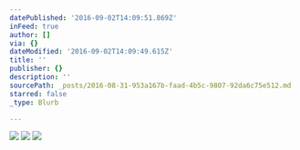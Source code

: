 ```yaml
---
datePublished: '2016-09-02T14:09:51.869Z'
inFeed: true
author: []
via: {}
dateModified: '2016-09-02T14:09:49.615Z'
title: ''
publisher: {}
description: ''
sourcePath: _posts/2016-08-31-953a167b-faad-4b5c-9807-92da6c75e512.md
starred: false
_type: Blurb

---
```

![](https://the-grid-user-content.s3-us-west-2.amazonaws.com/826f60f9-6c77-40c1-b73e-2bef8633bb38.jpg)
![](https://the-grid-user-content.s3-us-west-2.amazonaws.com/26053d00-30b5-4237-a397-03b0d65acbf4.jpg)
![](https://the-grid-user-content.s3-us-west-2.amazonaws.com/950a747d-e6c6-484f-85b8-1737a870ecf8.jpg)